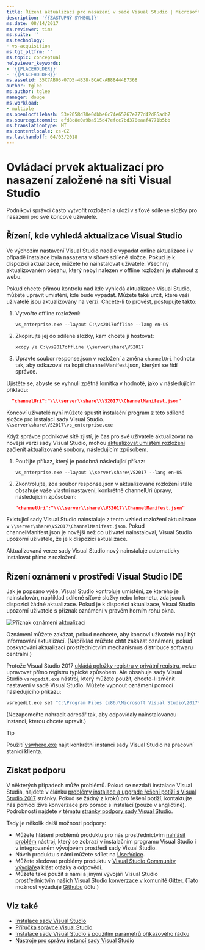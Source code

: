 ```yaml
---
title: Řízení aktualizací pro nasazení v sadě Visual Studio | Microsoft Docs
description: '{{ZÁSTUPNÝ SYMBOL}}'
ms.date: 08/14/2017
ms.reviewer: tims
ms.suite: ''
ms.technology:
- vs-acquisition
ms.tgt_pltfrm: ''
ms.topic: conceptual
helpviewer_keywords:
- '{{PLACEHOLDER}}'
- '{{PLACEHOLDER}}'
ms.assetid: 35C7AB05-07D5-4B38-BCAC-AB88444E7368
author: tglee
ms.author: tglee
manager: douge
ms.workload:
- multiple
ms.openlocfilehash: 53e2058d78e0dbbe6c74e65267e777d42d85adb7
ms.sourcegitcommit: efd8c8e0a9ba515d47efcc7bd370eaaf4771b5bb
ms.translationtype: MT
ms.contentlocale: cs-CZ
ms.lasthandoff: 04/03/2018
---
```

# <a name="control-updates-to-network-based-visual-studio-deployments"></a>Ovládací prvek aktualizací pro nasazení založené na síti Visual Studio

Podnikoví správci často vytvořit rozložení a uloží v síťové sdílené složky pro nasazení pro své koncové uživatele.

## <a name="controlling-where-visual-studio-looks-for-updates"></a>Řízení, kde vyhledá aktualizace Visual Studio
Ve výchozím nastavení Visual Studio nadále vypadat online aktualizace i v případě instalace byla nasazena v síťové sdílené složce. Pokud je k dispozici aktualizace, můžete ho nainstalovat uživatele. Všechny aktualizovaném obsahu, který nebyl nalezen v offline rozložení je stáhnout z webu.

Pokud chcete přímou kontrolu nad kde vyhledá aktualizace Visual Studio, můžete upravit umístění, kde bude vypadat. Můžete také určit, které vaši uživatelé jsou aktualizovány na verzi. Chcete-li to provést, postupujte takto:

 1. Vytvořte offline rozložení:
    ```
    vs_enterprise.exe --layout C:\vs2017offline --lang en-US
    ```
 2. Zkopírujte jej do sdílené složky, kam chcete ji hostovat:
    ```
    xcopy /e C:\vs2017offline \\server\share\VS2017
    ```
 3. Upravte soubor response.json v rozložení a změna `channelUri` hodnotu tak, aby odkazoval na kopii channelManifest.json, kterými se řídí správce.

  Ujistěte se, abyste se vyhnuli zpětná lomítka v hodnotě, jako v následujícím příkladu:

  ```json
    "channelUri":"\\\\server\\share\\VS2017\\ChannelManifest.json"
  ```

 Koncoví uživatelé nyní můžete spustit instalační program z této sdílené složce pro instalaci sady Visual Studio.
    ```
    \\server\share\VS2017\vs_enterprise.exe
    ```

Když správce podnikové sítě zjistí, je čas pro své uživatele aktualizovat na novější verzi sady Visual Studio, mohou [aktualizovat umístění rozložení](update-a-network-installation-of-visual-studio.md) začlenit aktualizované soubory, následujícím způsobem.

 1. Použijte příkaz, který je podobná následující příkaz:
    ```
    vs_enterprise.exe --layout \\server\share\VS2017 --lang en-US
    ```
 2. Zkontrolujte, zda soubor response.json v aktualizované rozložení stále obsahuje vaše vlastní nastavení, konkrétně channelUri úpravy, následujícím způsobem:
    ```json
    "channelUri":"\\\\server\\share\\VS2017\\ChannelManifest.json"
    ```
 Existující sady Visual Studio nainstaluje z tento vzhled rozložení aktualizace v `\\server\share\VS2017\ChannelManifest.json`. Pokud channelManifest.json je novější než co uživatel nainstaloval, Visual Studio upozorní uživatele, že je k dispozici aktualizace.

 Aktualizovaná verze sady Visual Studio nový nainstaluje automaticky instalovat přímo z rozložení.

## <a name="controlling-notifications-in-the-visual-studio-ide"></a>Řízení oznámení v prostředí Visual Studio IDE
Jak je popsáno výše, Visual Studio kontroluje umístění, ze kterého je nainstalován, například sdílené síťové složky nebo Internetu, zda jsou k dispozici žádné aktualizace. Pokud je k dispozici aktualizace, Visual Studio upozorní uživatele s příznak oznámení v pravém horním rohu okna.

 ![Příznak oznámení aktualizací](media/notification-flag.png)

Oznámení můžete zakázat, pokud nechcete, aby koncoví uživatelé mají být informování aktualizací. (Například můžete chtít zakázat oznámení, pokud poskytování aktualizací prostřednictvím mechanismus distribuce softwaru centrální.)

Protože Visual Studio 2017 [ukládá položky registru v privátní registru](tools-for-managing-visual-studio-instances.md#editing-the-registry-for-a-visual-studio-instance), nelze upravovat přímo registru typické způsobem. Ale obsahuje sady Visual Studio `vsregedit.exe` nástroj, který můžete použít, chcete-li změnit nastavení v sadě Visual Studio. Můžete vypnout oznámení pomocí následujícího příkazu:

```cmd
vsregedit.exe set "C:\Program Files (x86)\Microsoft Visual Studio\2017\Enterprise" HKCU ExtensionManager AutomaticallyCheckForUpdates2Override dword 0
```
(Nezapomeňte nahradit adresář tak, aby odpovídaly nainstalovanou instanci, kterou chcete upravit.)

> [!TIP]
> Použití [vswhere.exe](tools-for-managing-visual-studio-instances.md#detecting-existing-visual-studio-instances) najít konkrétní instanci sady Visual Studio na pracovní stanici klienta.

## <a name="get-support"></a>Získat podporu
V některých případech může problémů. Pokud se nezdaří instalace Visual Studia, najdete v článku [problémy instalace a upgrade řešení potíží s Visual Studio 2017](troubleshooting-installation-issues.md) stránky. Pokud se žádný z kroků pro řešení potíží, kontaktujte nás pomocí živé konverzace pro pomoc s instalací (pouze v angličtině). Podrobnosti najdete v tématu [stránky podpory sady Visual Studio](https://www.visualstudio.com/vs/support/#talktous).

Tady je několik další možnosti podpory:
* Můžete hlášení problémů produktu pro nás prostřednictvím [nahlásit problém](../ide/how-to-report-a-problem-with-visual-studio-2017.md) nástroj, který se zobrazí v instalačním programu Visual Studio i v integrovaném vývojovém prostředí sady Visual Studio.
* Návrh produktu s námi můžete sdílet na [UserVoice](https://visualstudio.uservoice.com/forums/121579).
* Můžete sledovat problémy produktu v [Visual Studio Community vývojáře](https://developercommunity.visualstudio.com/)a klást otázky a odpovědi.
* Můžete také použít s námi a jinými vývojáři Visual Studio prostřednictvím našich [Visual Studio konverzace v komunitě Gitter](https://gitter.im/Microsoft/VisualStudio).  (Tato možnost vyžaduje [Githubu](https://github.com/) účtu.)

## <a name="see-also"></a>Viz také
* [Instalace sady Visual Studio](install-visual-studio.md)
* [Příručka správce Visual Studio](visual-studio-administrator-guide.md)
* [Instalace sady Visual Studio s použitím parametrů příkazového řádku](use-command-line-parameters-to-install-visual-studio.md)
* [Nástroje pro správu instancí sady Visual Studio](tools-for-managing-visual-studio-instances.md)
